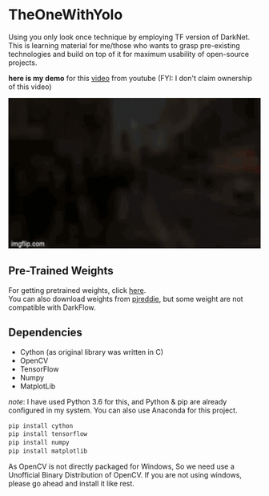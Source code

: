 # TheOneWithYolo
Using you only look once technique by employing TF version of DarkNet. This is learning material for me/those who wants to grasp pre-existing technologies and build on top of it for maximum usability of open-source projects.





<b>here is my demo</b> for this [video](https://youtu.be/NyLF8nHIquM) from youtube (FYI: I don't claim ownership of this video)

<p align="center"> <img src="demo.gif" width="800" height="300" /> </p>

## Pre-Trained Weights

For getting pretrained weights, click [here](https://drive.google.com/drive/folders/0B1tW_VtY7onidEwyQ2FtQVplWEU).<br>
You can also download weights from [pjreddie](https://pjreddie.com/darknet/yolo/), but some weight are not compatible with DarkFlow.

## Dependencies

* Cython (as original library was written in C)
* OpenCV
* TensorFlow
* Numpy
* MatplotLib

_note_: I have used Python 3.6 for this, and Python & pip are already configured in my system. You can also use Anaconda for this project.

```bash
pip install cython
pip install tensorflow
pip install numpy
pip install matplotlib
```
As OpenCV is not directly packaged for Windows, So we need use a Unofficial Binary Distribution of OpenCV.<vr>
If you are not using windows, please go ahead and install it like rest.
